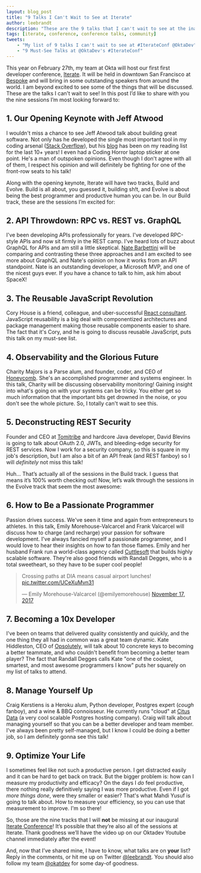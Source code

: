 ```yaml
---
layout: blog_post
title: "9 Talks I Can't Wait to See at Iterate"
author: leebrandt
description: "These are the 9 talks that I can't wait to see at the inaugural Iterate Developer Conference"
tags: [iterate, conference, conference talks, community]
tweets:
    - "My list of 9 talks I can't wait to see at #IterateConf @OktaDev"
    - "9 Must-See Talks at @OktaDev's #IterateConf"
---
```


This year on February 27th, my team at Okta will host our first first developer conference, [Iterate](https://www.iterateconf.io/). It will be held in downtown San Francisco at [Bespoke](http://www.bespokesf.co/) and will bring in some outstanding speakers from around the world. I am beyond excited to see some of the things that will be discussed. These are the talks I can't wait to see! In this post I’d like to share with you the nine sessions I’m most looking forward to:

## 1. Our Opening Keynote with Jeff Atwood

I wouldn't miss a chance to see Jeff Atwood talk about building great software. Not only has he developed the single most important tool in my coding arsenal ([Stack Overflow](https://stackoverflow.com/)), but his [blog](https://blog.codinghorror.com/) has been on my reading list for the last 10+ years! I even had a Coding Horror laptop sticker at one point. He's a man of outspoken opinions. Even though I don't agree with all of them, I respect his opinion and will definitely be fighting for one of the front-row seats to his talk!

Along with the opening keynote, Iterate will have two tracks, Build and Evolve. Build is all about, you guessed it, building sh!t, and Evolve is about being the best programmer and productive human you can be. In our Build track, these are the sessions I’m excited for:

## 2. API Throwdown: RPC vs. REST vs. GraphQL

I've been developing APIs professionally for years. I've developed RPC-style APIs and now sit firmly in the REST camp. I've heard lots of buzz about GraphQL for APIs and am still a little skeptical. [Nate Barbettini](https://www.recaffeinate.co/) will be comparing and contrasting these three approaches and I am excited to see more about GraphQL and Nate's opinion on how it works from an API standpoint. Nate is an outstanding developer, a Microsoft MVP, and one of the nicest guys ever. If you have a chance to talk to him, ask him about SpaceX!

## 3. The Reusable JavaScript Revolution

Cory House is a friend, colleague, and uber-successful [React consultant](http://reactjsconsulting.com/). JavaScript reusability is a big deal with componentized architectures and package management making those reusable components easier to share. The fact that it's Cory, and he is going to discuss reusable JavaScript, puts this talk on my must-see list.

## 4. Observability and the Glorious Future

Charity Majors is a Parse alum, and founder, coder, and CEO of [Honeycomb](https://honeycomb.io/). She's an accomplished programmer and systems engineer. In this talk, Charity will be discussing observability monitoring! Gaining insight into what's going on with your systems can be tricky. You either get so much information that the important bits get drowned in the noise, or you don't see the whole picture. So, I totally can't wait to see this.

## 5. Deconstructing REST Security

Founder and CEO at [Tomitribe](http://www.tomitribe.com/) and hardcore Java developer, David Blevins is going to talk about OAuth 2.0, JWTs, and bleeding-edge security for REST services. Now I work for a security company, so this is square in my job's description, but I am also a bit of an API freak (and REST fanboy) so I will *definitely* not miss this talk!

Huh… That’s actually all of the sessions in the Build track. I guess that means it’s 100% worth checking out! Now, let’s walk through the sessions in the Evolve track that seem the most awesome:

## 6. How to Be a Passionate Programmer

Passion drives success. We've seen it time and again from entrepreneurs to athletes. In this talk, Emily Morehouse-Valcarcel and Frank Valcarcel will discuss how to charge (and recharge) your passion for software development. I've always fancied myself a passionate programmer, and I would love to hear their insights on how to fan those flames. Emily and her husband Frank run a world-class agency called [Cuttlesoft](https://www.cuttlesoft.com/) that builds highly scalable software. They're also good friends with Randall Degges, who is a total sweetheart, so they have to be super cool people!

<div style="max-width: 500px; margin:0 auto;">
<blockquote class="twitter-tweet" data-lang="en"><p lang="en" dir="ltr">Crossing paths at DIA means casual airport lunches! <a href="https://t.co/UCeXuMvn31">pic.twitter.com/UCeXuMvn31</a></p>&mdash; Emily Morehouse-Valcarcel (@emilyemorehouse) <a href="https://twitter.com/emilyemorehouse/status/931623468591865856?ref_src=twsrc%5Etfw">November 17, 2017</a></blockquote>
<script async src="https://platform.twitter.com/widgets.js" charset="utf-8"></script>
</div>

## 7. Becoming a 10x Developer

I've been on teams that delivered quality consistently and quickly, and the one thing they all had in common was a great team dynamic. Kate Hiddleston, CEO of [Opsolutely](https://www.opsolutely.com/), will talk about 10 concrete keys to becoming a better teammate, and who couldn't benefit from becoming a better team player? The fact that Randall Degges calls Kate "one of the coolest, smartest, and most awesome programmers I know" puts her squarely on my list of talks to attend.

## 8. Manage Yourself Up

Craig Kerstiens is a Heroku alum, Python developer, Postgres expert (*cough* fanboy), and a wine & BBQ connoisseur. He currently runs "cloud" at [Citus Data](https://www.citusdata.com/) (a very cool scalable Postgres hosting company). Craig will talk about managing yourself so that you can be a better developer and team member. I've always been pretty self-managed, but I know I could be doing a better job, so I am definitely gonna see this talk!

## 9. Optimize Your Life

I sometimes feel like not such a productive person. I get distracted easily and it can be hard to get back on track. But the bigger problem is: how can I measure my productivity and efficacy? On the days I *do* feel productive, there nothing really definitively saying I was more productive. Even if I got *more things done*, were they smaller or easier? That's what Mahdi Yusuf is going to talk about. How to measure your efficiency, so you can use that measurement to improve. I'm so there!

So, those are the nine tracks that I will **not** be missing at our inaugural [Iterate Conference](https://www.iterateconf.io/)! It’s possible that they’re also all of the sessions at Iterate. Thank goodness we’ll have the video up on our Oktadev Youtube channel immediately after the event!

And, now that I’ve shared mine, I have to know, what talks are on **your** list? Reply in the comments, or hit me up on Twitter [@leebrandt](https://twitter.com/leebrandt). You should also follow my team [@okatdev](https://twitter.com/OktaDev) for some day-of goodness.